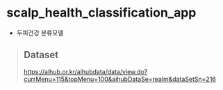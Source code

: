 # scalp_health_classification_app
- 두피건강 분류모델
> ## Dataset
> https://aihub.or.kr/aihubdata/data/view.do?currMenu=115&topMenu=100&aihubDataSe=realm&dataSetSn=216
> 
